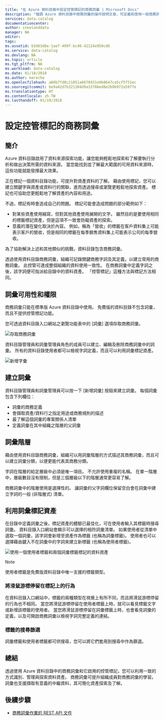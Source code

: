 ```yaml
---
title: "在 Azure 資料目錄中設定控管標記的商務詞彙 | Microsoft Docs"
description: "強調 Azure 資料目錄中商務詞彙的操作說明文章，可定義和使用一般商務詞彙來標記註冊的資料資產。"
services: data-catalog
documentationcenter: 
author: steelanddata
manager: NA
editor: 
tags: 
ms.assetid: b3d63dbe-1ae7-499f-bc46-42124e950cd6
ms.service: data-catalog
ms.devlang: NA
ms.topic: article
ms.tgt_pltfrm: NA
ms.workload: data-catalog
ms.date: 01/18/2018
ms.author: maroche
ms.openlocfilehash: a80b7fd0c21851a6670431e9b8647ca5cf5f51ec
ms.sourcegitcommit: be9a42d7b321304d9a33786ed8e2b9b972a5977e
ms.translationtype: HT
ms.contentlocale: zh-TW
ms.lasthandoff: 01/19/2018
---
```

# <a name="set-up-the-business-glossary-for-governed-tagging"></a>設定控管標記的商務詞彙
## <a name="introduction"></a>簡介
Azure 資料目錄啟用了資料來源探索功能，讓您能夠輕鬆地探索和了解要執行分析和做出決策所需的資料來源。 當您能找到並了解最大範圍的可用資料來源時，這些功能就能發揮最大效果。

正在標記一個資料目錄功能，可提升對資產資料的了解。 藉由使用標記，您可以建立關鍵字與資產或資料行的關聯，進而透過搜尋或瀏覽更輕鬆地探索資產。 標記也可協助您更輕鬆地了解資產的內容和用途。

不過，標記有時會造成自己的問題。 標記可能會造成問題的部分範例如下：

* 對某些資產使用縮寫，但對其他資產使用展開的文字。 雖然目的是要使用相同的標籤標記資產，但是這項不一致會防礙資產的探索。
* 意義的潛在變化取決於內容。 例如，稱為「營收」的標籤在客戶資料集上可能表示客戶的營收，但是相同的標籤在每季銷售資料集上可能表示公司的每季營收。  

為了協助解決上述和其他類似的挑戰，資料目錄包含商務詞彙。

透過使用資料目錄商務詞彙，組織可記錄關鍵商務字詞及其定義，以建立常用的商務詞彙。 此控管可達成整個組織的資料使用一致性。 在商務詞彙中定義字詞之後，該字詞便可指派給目錄中的資料資產。 「控管標記」這種方法與標記方法相同。

## <a name="glossary-availability-and-privileges"></a>詞彙可用性和權限
商務詞彙只能在標準版 Azure 資料目錄中使用。 免費版的資料目錄不包含詞彙，而且不提供控管標記功能。

您可透過資料目錄入口網站之瀏覽功能表中的 [詞彙] 選項存取商務詞彙。  

![存取商務詞彙](./media/data-catalog-how-to-business-glossary/01-portal-menu.png)

資料目錄管理員和詞彙管理員角色的成員可以建立、編輯及刪除商務詞彙中的詞彙。 所有的資料目錄使用者都可以檢視字詞定義，而且可以利用詞彙標記資產。

![新增字彙](./media/data-catalog-how-to-business-glossary/02-new-term.png)

## <a name="creating-glossary-terms"></a>建立詞彙
資料目錄管理員和詞彙管理員可以按一下 [新增詞彙] 按鈕來建立詞彙。 每個詞彙包含下列欄位：

* 詞彙的商務定義
* 會擷取資產/資料行之指定用途或商務規則的描述
* 最了解這個詞彙的專案關係人清單
* 定義詞彙在其中組織之階層的父詞彙

## <a name="glossary-term-hierarchies"></a>詞彙階層
藉由使用資料目錄商務詞彙，組織可以用詞彙階層的方式描述其商務詞彙，而且可以建立詞彙分類，以便更能代表其商務分類。

字詞在階層的給定層級中必須是唯一項目。 不允許使用重複的名稱。 在單一階層中，層級數目沒有限制，但是三個層級以下的階層通常更容易了解。

商務詞彙中的階層使用是選擇性的。 讓詞彙的父字詞欄位保留空白會在詞彙中建立字詞的一般 (非階層式) 清單。  

## <a name="tagging-assets-with-glossary-terms"></a>利用詞彙標記資產
在目錄中定義詞彙之後，標記資產的體驗已最佳化，可在使用者輸入其標籤時搜尋詞彙。 資料目錄入口網站會顯示可以選擇的相符詞彙清單。 如果使用者從清單中選取一個詞彙，該字詞會新增至資產作為標籤 (也稱為詞彙標籤)。 使用者也可以選擇藉由鍵入不在詞彙中的字詞來建立新標籤 (也稱為使用者標籤)。

![使用一個使用者標籤和兩個詞彙標籤標記的資料資產](./media/data-catalog-how-to-business-glossary/03-tagged-asset.png)

> [!NOTE]
> 使用者標籤是免費版資料目錄中唯一支援的標籤類型。
>
>

### <a name="hover-behavior-on-tags"></a>將滑鼠游標停留在標記上的行為
在資料目錄入口網站中，標籤的兩種類型在視覺上有所不同，而且將滑鼠游標停留的行為也不相同。 當您將滑鼠游標停留在使用者標籤上時，就可以看見標籤文字或新增該標籤的使用者。 當您將滑鼠游標停留在詞彙標籤上時，也會看見詞彙的定義，以及可開啟商務詞彙以檢視字詞完整定義的連結。

### <a name="search-filters-for-tags"></a>標籤的搜尋篩選
詞彙標籤和使用者標籤都可供搜尋，您可以將它們套用到搜尋中作為篩選。

## <a name="summary"></a>總結
透過使用 Azure 資料目錄中的商務詞彙和它啟用的控管標記，您可以利用一致的方式識別、管理與探索資料資產。 商務詞彙可提升組織成員對商務詞彙的學習。 詞彙也支援擷取有意義的中繼資料，其可簡化資產探索及了解。

## <a name="next-steps"></a>後續步驟
* [商務詞彙作業的 REST API 文件](https://msdn.microsoft.com/library/mt708855.aspx)
